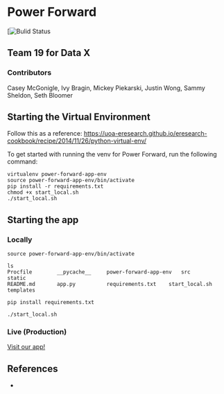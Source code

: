 # Power Forward

[![Bulid Status](https://www.travis-ci.com/JustinRWong/power-forward.svg?token=PypfBCP6DVTswgKuxbJa&branch=main)

## Team 19 for Data X

### Contributors
Casey McGonigle, Ivy Bragin, Mickey Piekarski, Justin Wong,  Sammy Sheldon, Seth Bloomer

## Starting the Virtual Environment

Follow this as a reference: https://uoa-eresearch.github.io/eresearch-cookbook/recipe/2014/11/26/python-virtual-env/


To get started with running the venv for Power Forward, run the following command:
```
virtualenv power-forward-app-env
source power-forward-app-env/bin/activate
pip install -r requirements.txt
chmod +x start_local.sh
./start_local.sh
```


## Starting the app

### Locally
```
source power-forward-app-env/bin/activate

ls
Procfile		__pycache__		power-forward-app-env	src			static
README.md		app.py			requirements.txt	start_local.sh		templates

pip install requirements.txt

./start_local.sh
```

### Live (Production)
[Visit our app!](http://power-forward.herokuapp.com/)


## References
-
